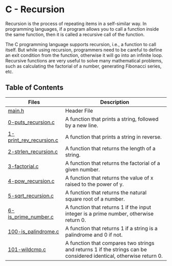# C - Recursion

Recursion is the process of repeating items in a self-similar way. In programming languages, if a program allows you to call a function inside the same function, then it is called a recursive call of the function.

The C programming language supports recursion, i.e., a function to call itself. But while using recursion, programmers need to be careful to define an exit condition from the function, otherwise it will go into an infinite loop.
Recursive functions are very useful to solve many mathematical problems, such as calculating the factorial of a number, generating Fibonacci series, etc.

## Table of Contents
Files | Description
----- | -----------
 [main.h](https://github.com/Chidiagb/alx-low_level_programming/blob/master/0x08-recursion/main.h) | Header File
 [0-puts_recursion.c](https://github.com/Chidiagb/alx-low_level_programming/blob/master/0x08-recursion/0-puts_recursion.c) | A function that prints a string, followed by a new line.
 [1-print_rev_recursion.c](https://github.com/Chidiagb/alx-low_level_programming/blob/master/0x08-recursion/1-print_rev_recursion.c) | A function that prints a string in reverse.
 [2-strlen_recursion.c](https://github.com/Chidiagb/alx-low_level_programming/blob/master/0x08-recursion/2-strlen_recursion.c) | A function that returns the length of a string.
 [ 3-factorial.c](https://github.com/Chidiagb/alx-low_level_programming/blob/master/0x08-recursion/3-factorial.c) | A function that returns the factorial of a given number.
 [4-pow_recursion.c](https://github.com/Chidiagb/alx-low_level_programming/blob/master/0x08-recursion/4-pow_recursion.c) | A function that returns the value of x raised to the power of y.
 [5-sqrt_recursion.c](https://github.com/Chidiagb/alx-low_level_programming/blob/master/0x08-recursion/5-sqrt_recursion.c) | A function that returns the natural square root of a number.
 [6-is_prime_number.c](https://github.com/Chidiagb/alx-low_level_programming/blob/master/0x08-recursion/6-is_prime_number.c) | A function that returns 1 if the input integer is a prime number, otherwise return 0.
 [100-is_palindrome.c](https://github.com/Chidiagb/alx-low_level_programming/blob/master/0x08-recursion/100-is_palindrome.c) | A function that returns 1 if a string is a palindrome and 0 if not.
 [101-wildcmp.c](https://github.com/Chidiagb/alx-low_level_programming/blob/master/0x08-recursion/101-wildcmp.c) | A function that compares two strings and returns 1 if the strings can be considered identical, otherwise return 0.
